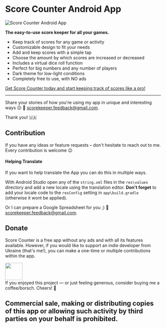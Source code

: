 # Score Counter Android App

![Score Counter Android App](https://github.com/n-apps/ScoreCounter/assets/16646251/70e172db-2666-461d-82a5-14a64a422419)

**The easy-to-use score keeper for all your games.**

* Keep track of scores for any game or activity
* Customizable design to fit your needs
* Add and keep scores with a simple tap
* Choose the amount by which scores are increased or decreased
* Includes a virtual dice roll function
* Perfect for big numbers and any number of players
* Dark theme for low-light conditions
* Completely free to use, with NO ads

[Get Score Counter today and start keeping track of scores like a pro!](https://play.google.com/store/apps/details?id=ua.napps.scorekeeper
)

****

Share your stories of how you're using my app in unique and interesting ways 😉 📩 scorekeeper.feedback@gmail.com.

Thank you! 🇺🇦

## Contribution 
If you have any ideas or feature requests – don't hesitate to reach out to me. Every contribution is welcome 😉

#### Helping Translate

If you want to help translate the App you can do this in multiple ways.

With Android Studio open any of the `string.xml` files in the `res\values` directory and add a new locale using the translation editor. 
**Don't forget** to add your locale code to the `resConfig` setting in `app\build.gradle` (otherwise it wont be applied).

Or I can prepare a Google Spreadsheet for you ;) 📩 scorekeeper.feedback@gmail.com.

## Donate
Score Counter is a free app without any ads and with all its features available. However, if you would like to support an indie developer from Ukraine (that's me!), you can make a one-time or multiple contributions within the app.

<a href="https://www.paypal.com/donate/?hosted_button_id=QCHWF4FJLKQ34"><img src="https://raw.githubusercontent.com/andreostrovsky/donate-with-paypal/master/blue.svg" height="56"></a>  
If you enjoyed this project — or just feeling generous, consider buying me a coffee/borsch. Cheers! :beers:


## Commercial sale, making or distributing copies of this app or allowing such activity by third parties on your behalf is prohibited.
